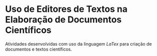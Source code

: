 # Uso de Editores de Textos na Elaboração de Documentos Científicos

Atividades desenvolvidas com uso da linguagem *LaTex* para criação de documentos e textos científicos.
